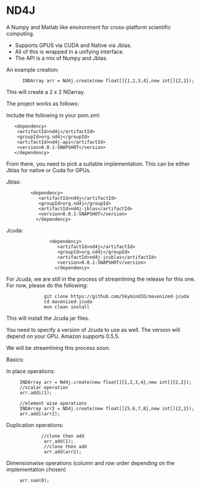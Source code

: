 # ND4J

A Numpy and Matlab like environment for cross-platform scientific computing. 

* Supports GPUS via CUDA and Native via Jblas.
* All of this is wrapped in a unifying interface.
* The API is a mix of Numpy and Jblas.

An example creation:

          INDArray arr = Nd4j.create(new float[]{1,2,3,4},new int[]{2,2});

This will create a 2 x 2 NDarray.

The project works as follows:

Include the following in your pom.xml:

       <dependency>
        <artifactId>nd4j</artifactId>
        <groupId>org.nd4j</groupId>
        <artifactId>nd4j-api</artifactId>
        <version>0.0.1-SNAPSHOT</version>
       </dependency>

From there, you need to pick a suitable implementation. This can be either Jblas for native or Cuda for GPUs.

Jblas:

             <dependency>
                <artifactId>nd4j</artifactId>
                <groupId>org.nd4j</groupId>
                <artifactId>nd4j-jblas</artifactId>
                <version>0.0.1-SNAPSHOT</version>
               </dependency>

Jcuda:

                    <dependency>
                       <artifactId>nd4j</artifactId>
                       <groupId>org.nd4j</groupId>
                       <artifactId>nd4j-jcublas</artifactId>
                       <version>0.0.1-SNAPSHOT</version>
                      </dependency>

For Jcuda, we are still in the process of streamlining the release for this one. For now, please do the following:

                  git clone https://github.com/SkymindIO/mavenized-jcuda
                  cd mavenized-jcuda
                  mvn clean install

This will install the Jcuda jar files.

You need to specify a version of Jcuda to use as well. The version will depend on your GPU. Amazon supports 0.5.5.

We will be streamlining this process soon. 

Basics:

In place operations:

         INDArray arr = Nd4j.create(new float[]{1,2,3,4},new int[]{2,2});
         //scalar operation
         arr.addi(1);

         //element wise operations
         INDArray arr2 = ND4j.create(new float[]{5,6,7,8},new int[]{2,2});
         arr.addi(arr2);
         
Duplication operations:
                
                 //clone then add
                  arr.add(1);
                  //clone then add
                  arr.add(arr2);
                 
Dimensionwise operations (column and row order depending on the implementation chosen)
         
         arr.sum(0);
